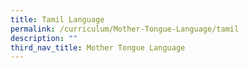 ```yaml
---
title: Tamil Language
permalink: /curriculum/Mother-Tongue-Language/tamil
description: ""
third_nav_title: Mother Tongue Language
---
```

